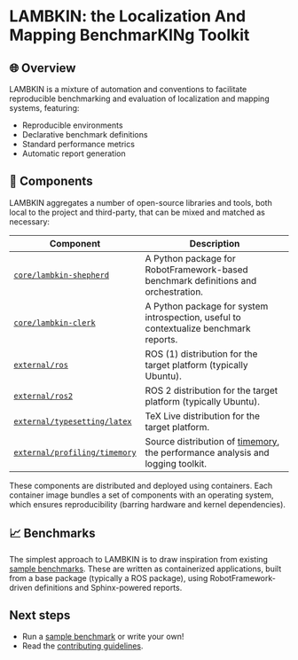 # LAMBKIN: the Localization And Mapping BenchmarKINg Toolkit

## 🌐 Overview

LAMBKIN is a mixture of automation and conventions to facilitate reproducible benchmarking and evaluation of localization and mapping systems, featuring:

-   Reproducible environments
-   Declarative benchmark definitions
-   Standard performance metrics
-   Automatic report generation

## 🧩 Components

LAMBKIN aggregates a number of open-source libraries and tools, both local to the project and third-party, that can be mixed and matched as necessary:

| Component                                                        | Description                                                                                                          |
|------------------------------------------------------------------|----------------------------------------------------------------------------------------------------------------------|
| [`core/lambkin-shepherd`](src/core/lambkin-shepherd)             | A Python package for RobotFramework-based benchmark definitions and orchestration.                                   |
| [`core/lambkin-clerk`](src/core/lambkin-clerk)                   | A Python package for system introspection, useful to contextualize benchmark reports.                                |
| [`external/ros`](src/external/ros)                               | ROS (1) distribution for the target platform (typically Ubuntu).                                                     |
| [`external/ros2`](src/external/ros2)                             | ROS 2 distribution for the target platform (typically Ubuntu).                                                       |
| [`external/typesetting/latex`](src/external/typesetting/latex)   | TeX Live distribution for the target platform.                                                                       |
| [`external/profiling/timemory`](src/external/profiling/timemory) | Source distribution of [timemory](https://github.com/NERSC/timemory), the performance analysis and logging toolkit.  |

These components are distributed and deployed using containers. Each container image bundles a set of components with an operating system, which ensures reproducibility (barring hardware and kernel dependencies).

## 📈 Benchmarks

The simplest approach to LAMBKIN is to draw inspiration from existing [sample benchmarks](src/benchmarks). These are written as containerized applications, built from a base package (typically a ROS package), using RobotFramework-driven definitions and Sphinx-powered reports.

## Next steps

- Run a [sample benchmark](src/benchmarks) or write your own!
- Read the [contributing guidelines](CONTRIBUTING.md).
